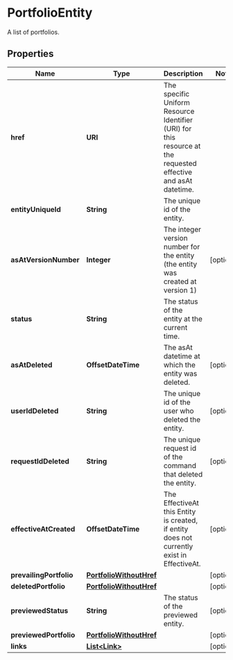 

# PortfolioEntity

A list of portfolios.

## Properties

| Name | Type | Description | Notes |
|------------ | ------------- | ------------- | -------------|
|**href** | **URI** | The specific Uniform Resource Identifier (URI) for this resource at the requested effective and asAt datetime. |  |
|**entityUniqueId** | **String** | The unique id of the entity. |  |
|**asAtVersionNumber** | **Integer** | The integer version number for the entity (the entity was created at version 1) |  [optional] |
|**status** | **String** | The status of the entity at the current time. |  |
|**asAtDeleted** | **OffsetDateTime** | The asAt datetime at which the entity was deleted. |  [optional] |
|**userIdDeleted** | **String** | The unique id of the user who deleted the entity. |  [optional] |
|**requestIdDeleted** | **String** | The unique request id of the command that deleted the entity. |  [optional] |
|**effectiveAtCreated** | **OffsetDateTime** | The EffectiveAt this Entity is created, if entity does not currently exist in EffectiveAt. |  [optional] |
|**prevailingPortfolio** | [**PortfolioWithoutHref**](PortfolioWithoutHref.md) |  |  [optional] |
|**deletedPortfolio** | [**PortfolioWithoutHref**](PortfolioWithoutHref.md) |  |  [optional] |
|**previewedStatus** | **String** | The status of the previewed entity. |  [optional] |
|**previewedPortfolio** | [**PortfolioWithoutHref**](PortfolioWithoutHref.md) |  |  [optional] |
|**links** | [**List&lt;Link&gt;**](Link.md) |  |  [optional] |



